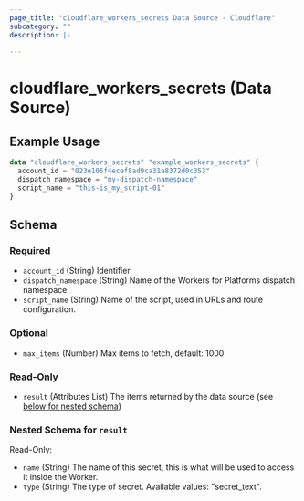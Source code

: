 ```yaml
---
page_title: "cloudflare_workers_secrets Data Source - Cloudflare"
subcategory: ""
description: |-
  
---
```


# cloudflare_workers_secrets (Data Source)



## Example Usage

```terraform
data "cloudflare_workers_secrets" "example_workers_secrets" {
  account_id = "023e105f4ecef8ad9ca31a8372d0c353"
  dispatch_namespace = "my-dispatch-namespace"
  script_name = "this-is_my_script-01"
}
```

<!-- schema generated by tfplugindocs -->
## Schema

### Required

- `account_id` (String) Identifier
- `dispatch_namespace` (String) Name of the Workers for Platforms dispatch namespace.
- `script_name` (String) Name of the script, used in URLs and route configuration.

### Optional

- `max_items` (Number) Max items to fetch, default: 1000

### Read-Only

- `result` (Attributes List) The items returned by the data source (see [below for nested schema](#nestedatt--result))

<a id="nestedatt--result"></a>
### Nested Schema for `result`

Read-Only:

- `name` (String) The name of this secret, this is what will be used to access it inside the Worker.
- `type` (String) The type of secret.
Available values: "secret_text".


